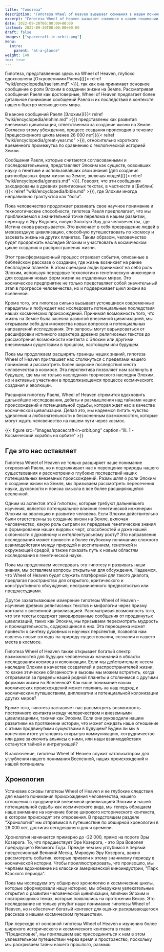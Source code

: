 ```yaml
---
title: "Гипотеза"
description: "Гипотеза Wheel of Heaven вызывает сомнения в нашем понимании происхождения человечества и приглашает нас обдумать глубокие последствия наших потенциальных внеземных связей. Исследуя роль Elohim в создании жизни на Земле, мы погружаемся в пересечение науки, духовности и нашего места в космосе. Эта гипотеза также открывает новые пути исследования, такие как изучение древних религиозных текстов и мифологий в контексте внеземных контактов. Она побуждает нас задуматься о последствиях наших космических корней для будущего космических исследований, этики и контактов с внеземными цивилизациями."
excerpt: "Гипотеза Wheel of Heaven вызывает сомнения в нашем понимании происхождения человечества и приглашает нас обдумать глубокие последствия наших потенциальных внеземных связей. Исследуя роль Elohim в создании жизни на Земле, мы погружаемся в пересечение науки, духовности и нашего места в космосе. Эта гипотеза также открывает новые пути исследования, такие как изучение древних религиозных текстов и мифологий в контексте внеземных контактов. Она побуждает нас задуматься о последствиях наших космических корней для будущего космических исследований, этики и контактов с внеземными цивилизациями."
date: 2022-09-20T00:00:00+00:00
lastmod: 2022-09-20T00:00:00+00:00
draft: false
images: ["spacecraft-in-orbit.png"]
menu:
  intro:
    parent: "at-a-glance"
weight: 140
toc: true
---
```


Гипотеза, представленная здесь на Wheel of Heaven, глубоко вдохновлена [Откровениями Раеля]({{< relref "wiki/encyclopedia/raelism.md" >}}), так как она принимает основное сообщение о роли Элохим в создании жизни на Земле. Рассматривая сообщения Раеля как достоверные, Wheel of Heaven предлагает более детальное понимание сообщений Раеля и их последствий в контексте нашего быстро меняющегося мира.

В каноне сообщений Раеля [Элохим]({{< relref "wiki/encyclopedia/elohim.md" >}}) представлены как развитая внеземная цивилизация, ответственная за создание жизни на Земле. Согласно этому убеждению, процесс создания происходил в течение [прецессионного цикла менее 26 000 лет]({{< relref "wiki/encyclopedia/great-year.md" >}}), относительно короткого временного промежутка по сравнению с геологической историей Земли.

Сообщения Раеля, которые считаются согласованными и последовательными, представляют Элохим как существ, освоивших науку о генетике и использовавших свои знания [для создания разнообразных форм жизни на Земле, включая людей]({{< relref "wiki/encyclopedia/genesis.md" >}}). Говорят, что эти сообщения закодированы в древних религиозных текстах, в частности в [Библии]({{< relref "wiki/encyclopedia/bible.md" >}}), где Элохим иногда неправильно трактуются как "боги".

Пока человечество продолжает развивать свое научное понимание и технологические способности, гипотеза Раеля предполагает, что мы приближаемся к значительной точке перелома в нашем развитии, переходу в Эру Водолея, новую Золотую Эру для человечества, где Истина снова раскрывается. Это включает в себя превращение людей в межзвездную цивилизацию, способную путешествовать по космосу и засевать жизнь на других планетах. Таким образом, человечество будет продолжать наследие Элохим и участвовать в космическом цикле создания и распространения жизни.

Этот трансформационный процесс отражает события, описанные в библейском рассказе о создании, где жизнь возникает на ранее бесплодной планете. В этом сценарии люди принимают на себя роль Элохим, используя передовые технологии и генетическую инженерию для создания новых форм жизни на отдаленных мирах. Это космическое предприятие не только представляет собой значительный этап в прогрессе человечества, но и поддерживает цикл жизни во вселенной.

Кроме того, эта гипотеза сильно вызывает устоявшиеся современные парадигмы и побуждает нас исследовать потенциальные последствия наших космических происхождений. Принимая возможность того, что жизнь на Земле была засеяна развитой внеземной цивилизацией, мы открываем себя для множества новых вопросов и потенциальных направлений исследования. Эти запросы могут варьироваться от расшифровки истинного характера древних религиозных текстов до рассмотрения возможности контакта с Элохим или другими внеземными существами в прошлом, настоящем или будущем.

Пока мы продолжаем расширять границы наших знаний, гипотеза Wheel of Heaven приглашает нас столкнуться с пределами нашего понимания и рассмотреть более широкие последствия места человечества в космосе. Эта перспектива позволяет нам заглянуть в будущее, где мы не только наследники творческого наследия Элохим, но и активные участники в продолжающемся процессе космического создания и эволюции.

Расширяя гипотезу Раеля, Wheel of Heaven стремится вдохновить дальнейшие исследования, дебаты и размышления над тайнами наших происхождений и потенциальной судьбы, которая ждет нас в качестве космической цивилизации. Делая это, мы надеемся питать чувство удивления и любознательности к бесконечным возможностям, которые могут ждать человечество на нашем пути через космос.

{{< figure src="images/spacecraft-in-orbit.png" caption="Ill. 1 - Космический корабль на орбите" >}}

## Где это нас оставляет

Гипотеза Wheel of Heaven не только расширяет наше понимание откровений Раеля, но и подталкивает нас к переоценке природы нашего существования и рассмотрению глубоких последствий наших потенциальных внеземных происхождений. Размышляя о роли Элохим в создании жизни на Земле, мы призываем рассмотреть пересечения науки, духовности и поиска смысла в все более расширяющейся вселенной.

Одним из аспектов этой гипотезы, которые требуют дальнейшего изучения, является потенциальное влияние генетической инженерии Элохим на эволюцию и развитие человека. Если Элохим действительно были ответственны за создание жизни на Земле, включая человечество, какую роль сыграли их передовые генетические знания в формировании наших видовых черт, способностей и даже нашей склонности к духовному и интеллектуальному росту? Это направление исследований может привести к более глубокому пониманию сложного взаимодействия между природой и воспитанием, генетикой и окружающей средой, а также показать путь к новым областям исследования в генетической науке.

Пока мы продолжаем исследовать эту гипотезу и развивать наши знания, мы оставляем вопросы открытыми для обсуждения. Надеемся, что Wheel of Heaven будет служить платформой для такого диалога, предлагая пространство для открытого, критического и конструктивного обсуждения, неограниченного предвзятостью или предрассудками.

Другое захватывающее измерение гипотезы Wheel of Heaven - изучение древних религиозных текстов и мифологии через призму контакта с внеземной цивилизацией. Рассматривая возможность того, что эти тексты содержат закодированные сообщения от продвинутых цивилизаций, таких как Элохим, мы призываем пересмотреть мудрость и проницательность, содержащиеся в них. Эта переоценка может привести к синтезу духовных и научных перспектив, позволяя нам извлечь новые взгляды на природу существования, сознания и нашего места в космосе.

Гипотеза Wheel of Heaven также открывает богатый спектр возможностей для будущих человеческих начинаний в области исследования космоса и колонизации. Если мы действительно несем наследие Элохим в качестве создателей и распространителей жизни, то какие этические обязанности и вызовы мы можем встретить, когда отправимся за пределы нашей родной планеты и столкнемся с другими формами жизни во Вселенной? Как наше понимание наших космических происхождений может повлиять на наш подход к космическим путешествиям, дипломатии и потенциальной колонизации других миров?

Кроме того, гипотеза заставляет нас рассмотреть возможность постоянного контакта между человечеством и внеземными цивилизациями, такими как Элохим. Если они руководили нашим развитием на протяжении истории, что может ожидать наше отношение с этими продвинутыми существами в будущем? Будем ли мы в конечном итоге установить открытую коммуникацию, сотрудничество или даже заключить альянсы с ними, или наши взаимодействия останутся тайной и интригующей?

В заключение, гипотеза Wheel of Heaven служит катализатором для углубления нашего понимания Вселенной, наших происхождений и нашей потенциаль

## Хронология

Установив основы гипотезы Wheel of Heaven и ее глубокие следствия для нашего понимания происхождения человечества, нашего отношения с продвинутой внеземной цивилизацией Элохим и нашей потенциальной судьбы как космического вида, мы теперь обращаем наше внимание на изучение более широкого исторического контекста, в котором происходят эти откровения. В предстоящем разделе "Хронология" мы отправимся в путешествие по обширной хронологии в 26 000 лет, достигая сегодняшнего дня и времени.

Хронология начинается примерно до -22 000, прямо на пороге Эры Козерога. То, что предшествует Эре Козерога, - это Эра Водолея предыдущего Великого Года. Прежде чем мы углубимся в первый прецессионный Великий Месяц, Мировую Эру Козерога, важно рассмотреть события, которые привели к этому значимому периоду в космической истории. Чтобы проиллюстрировать, что произошло, мы черпаем вдохновение из классики американской киноиндустрии, "Парк Юрского периода".

Пока мы исследуем эту обширную хронологию и космические циклы, которые сформировали нашу историю, мы обнаружим увлекательные открытия о развитии человеческой цивилизации, влиянии Элохим и повторяющихся темах, которые появлялись на протяжении Веков. Это исследование не только углубит наше понимание гипотезы Wheel of Heaven, но и обеспечит богатый контекст для оценки раскрывающегося рассказа о нашем космическом путешествии.

При переходе от основной гипотезы Wheel of Heaven к изучению более широкого исторического и космического контекста в главе "Предисловие", мы приглашаем вас присоединиться к нам в этом увлекательном путешествии через время и пространство, поскольку мы раскрываем тайны нашего прошлого, размыш
